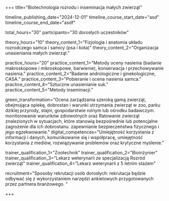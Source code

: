 +++
title="Biotechnologia rozrodu i inseminacja małych zwierząt"

timeline_publishing_date="2024-12-01"
timeline_course_start_date="asd"
timeline_course_end_date="asdf"

total_hours="30"
participants="30 dorosłych uczestników"

theory_hours="10"
theory_content_1="Fizjologia i anatomia układu rozrodczego samca i samicy (psa i kota)"
theory_content_2="Organizacja unasieniania małych zwierząt."

practice_hours="20"
practice_content_1="Metody oceny nasienia (badanie makroskopowe i mikroskopowe, barwienie), konserwacja i przechowywanie nasienia."
practice_content_2="Badanie andrologiczne i ginekologiczne, CASA."
practice_content_3="Pobieranie i ocena nasienia samca."
practice_content_4="Sztuczne unasienianie suk."
practice_content_5="Metody inseminacji."

green_transformation="Ocena zarządzania szeroką gamą zwierząt, obejmująca opiekę, dobrostan i warunki utrzymania zwierząt w zoo, parku dzikiej przyrody, stajni, gospodarstwie rolnym lub ośrodku badawczym. monitorowanie warunków zdrowotnych oraz Ratowanie zwierząt znalezionych w sytuacjach, które stanowią bezpośrednie lub potencjalne zagrożenie dla ich dobrostanu. zapewnianie bezpieczeństwa fizycznego i jego egzekwowanie."
digital_competences="Umiejętność korzystania z informacji i danych, komunikowanie się i współpracę, umiejętność korzystania z mediów, rozwiązywanie problemów oraz krytyczne myślenie."

trainer_qualification_1="Zootechnik"
trainer_qualification_2="Bioinżynier"
trainer_qualification_3="Lekarz weterynarii ze specjalizacją Rozród zwierząt"
trainer_qualification_4="Lekarz weterynarii z 5 letnim stażem"

recruitment="Sposoby rekrutacji osób dorosłych: rekrutacja będzie odbywać się z wykorzystaniem narzędzi ankietowych przygotowanych przez partnera branżowego. "

+++